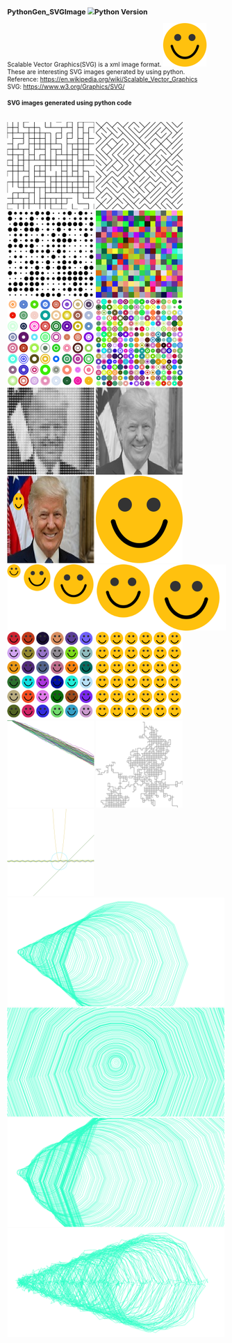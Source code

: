 ### PythonGen_SVGImage ![Python Version](https://img.shields.io/badge/Python-v3.6-blue)

Scalable Vector Graphics(SVG) is a xml image format. <img src="images/smile.svg" width="100" height="100" /> <br/>
These are interesting SVG images generated by using python.  <br/>
Reference: https://en.wikipedia.org/wiki/Scalable_Vector_Graphics <br/>
SVG: https://www.w3.org/Graphics/SVG/

#### SVG images generated using python code 
<br/>
<img src="images/art_Line_5.svg" width="200" height="200" />
<img src="images/art_DiagLine_5.svg" width="200" height="200" />
<img src="images/art_Circle_5.svg" width="200" height="200" />
<img src="images/art_Rectangle_5.svg" width="200" height="200" />
<img src="images/art_Rings_4.svg" width="200" height="200" />
<img src="images/art_Rings_5.svg" width="200" height="200" />

<img src="images/trump.svg" width="200" height="200" />
<img src="images/trump_pt.svg" width="200" height="200" />
<img src="images/trumpX.svg" width="200" height="200" />
<img src="images/smile.svg" width="200" height="200" />
<img src="images/smileC2.svg" />
<img src="images/smileC3.svg" width="200" height="200" />
<img src="images/smileC_same.svg" width="200" height="200" />
<img src="images/randomNumberPath.svg"  />
<img src="images/randomWalkPath.svg"  />
<img src="images/func.svg"  />
<img src="images/randomShapePath1.svg" width="500" height="250"/>
<img src="images/randomShapePath3.svg" width="500" height="250" />
<img src="images/randomShapePath4.svg" width="500" height="250"  />
<img src="images/randomShapePath.svg" width="500" height="250" />
